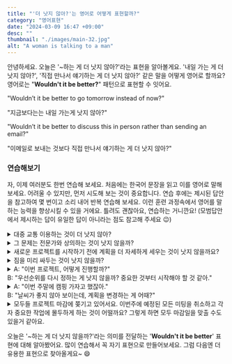 ```yaml
---
title: "'더 낫지 않아?'는 영어로 어떻게 표현할까?"
category: "영어표현"
date: "2024-03-09 16:47 +09:00"
desc: ""
thumbnail: "./images/main-32.jpg"
alt: "A woman is talking to a man"
---
```


안녕하세요. 오늘은 '~하는 게 더 낫지 않아?'라는 표현을 알아볼게요. '내일 가는 게 더 낫지 않아?', '직접 만나서 얘기하는 게 더 낫지 않아?' 같은 말을 어떻게 영어로 할까요? 영어로는 "**Wouldn't it be better?**" 패턴으로 표현할 수 잇어요.

"Wouldn’t it be better to go tomorrow instead of now?"

"지금보다는는 내일 가는게 낫지 않아?"

"Wouldn’t it be better to discuss this in person rather than sending an email?"

"이메일로 보내는 것보다 직접 만나서 얘기하는 게 더 낫지 않아?"

### 연습해보기

자, 이제 여러분도 한번 연습해 보세요. 처음에는 한국어 문장을 읽고 이를 영어로 말해보세요. 어려울 수 있지만, 먼저 시도해 보는 것이 중요합니다. 연습 후에는 제시된 답안을 참고하여 몇 번이고 소리 내어 반복 연습해 보세요. 이런 훈련 과정속에서 영어를 말하는 능력을 향상시킬 수 있을 거에요. 틀려도 괜찮아요, 연습하는 거니깐요! (모범답안에서 제시하는 답이 유일한 답이 아니라는 점도 참고해 주세요 😉)

<details>
  <summary>대중 교통 이용하는 것이 더 낫지 않아?</summary>
  <span>Wouldn’t it be better to use public transportation</span>
</details>

<details>
  <summary>그 문제는 전문가와 상의하는 것이 낫지 않을까?</summary>
  <span>Wouldn’t it be better to consult an expert about that issue?</span>
</details>

<details>
  <summary>새로운 프로젝트를 시작하기 전에 계획을 더 자세하게 세우는 것이 낫지 않을까요?</summary>
<span>Wouldn’t it be better to make a more detailed plan before starting the new project?</span>
</details>

<details>
  <summary>짐을 미리 싸두는 것이 낫지 않을까?</summary>
  <span>Wouldn’t it be better to pack our bags in advance?</span>
</details>

<details>
  <summary>A: "이번 프로젝트, 어떻게 진행할까?"<br>B: "우선순위를 다시 정하는 게 낫지 않을까? 중요한 것부터 시작해야 할 것 같아."</summary>
<span>A: "How should we proceed with this project?"<br>B: "Wouldn’t it be better to reprioritize? I think we need to start with the most important tasks."</span>
</details>

<details>
  <summary>A: "이번 주말에 캠핑 가자고 했잖아."<br>B: "날씨가 좋지 않아 보이는데, 계획을 변경하는 게 어때?"</summary>
<span>A: "We said we’d go camping this weekend."<br>B: "The weather doesn’t look good. Wouldn’t it be better to change our plans?"</span>
</details>

<details>
  <summary>모두들 프로젝트 마감에 쫒기고 있어서요. 이번주에 예정된 모든 미팅을 취소하고 각자 중요한 작업에 몰두하게 하는 것이 어떨까요? 그렇게 하면 모두 마감일을 맞출 수도 있을거 같아요.</summary>
<span>Since everyone is rushed with the project deadline next week, wouldn’t it be better to cancel all the scheduled meetings this week and let everyone focus on their critical tasks? That way, we all might be able to meet the deadline."</span>
</details>

오늘은 '\~하는 게 더 낫지 않을까?'라는 의미를 전달하는 '**Wouldn't it be better**' 표현에 대해 알아봤어요. 많이 연습해서 꼭 자기 표현으로 만들어보세요. 그럼 다음엔 더 유용한 표현으로 찾아올게요~ 😄
